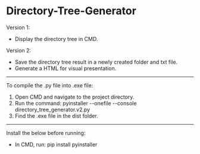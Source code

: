 # Directory-Tree-Generator

Version 1: 
- Display the directory tree in CMD.

Version 2: 
- Save the directory tree result in a newly created folder and txt file.
- Generate a HTML for visual presentation.

------------------------------------------------

To compile the .py file into .exe file:

1. Open CMD and navigate to the project directory.
2. Run the command: pyinstaller --onefile --console directory_tree_generator.v2.py
3. Find the .exe file in the dist folder.

------------------------------------------------

Install the below before running:

- In CMD, run: pip install pyinstaller
